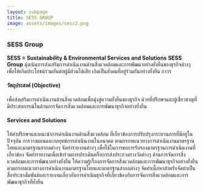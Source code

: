 ```yaml
---
layout: subpage
title: SESS GROUP
image: assets/images/sess2.png
---
```




<section>
	<h3>SESS Group</h3>
	<b>SESS = Sustainability & Environmental Services and Solutions</b>
	<b>SESS Group</b> มุ่งเน้นการส่งเสริมการดำเนินงานด้านสิ่งแวดล้อมและการพัฒนาอย่างยั่งยืนของธุรกิจต่างๆ เพื่อให้เกิดประโยชน์ร่วมกันต่อผู้มีส่วนได้เสีย เกิดเป็นสังคมที่อยู่ร่วมกันอย่างยั่งยืน ถาวร 
</section>

<section>
	<h4>วัตถุประสงค์ (Objective)</h4>
	เพื่อส่งเสริมการดำเนินงานด้านสิ่งแวดล้อมเพื่อมุ่งสู่ความยั่งยืนของธุรกิจ ด้วยที่ปรึกษาและผู้เชี่ยวชาญที่มีประสบการณ์ในด้านการจัดการสิ่งแวดล้อมและการพัฒนาธุรกิจอย่างยั่งยืน  
	</section><section>
	<h4>Services and Solutions</h4>
	ให้คำปรึกษาและแนะนำการดำเนินงานด้านสิ่งแวดล้อม ที่เกี่ยวข้องการปรับปรุงกระบวนการที่มีอยู่ในปัจจุบัน การวางแผนและกลยุทธ์การดำเนินงานในอนาคต ตามกรอบแนวทางการดำเนินงานมาตรฐานไทยและมาตรฐานสากลต่างๆ 
	จัดทำรายงานต่างๆ เพื่อใช้ในการขอการรับรองมาตรฐานการดำเนินงานที่เกี่ยวข้อง 
	จัดทำรายงานเพื่อเข้าร่วมการประเมินหรือการส่งประกวดรางวัลต่างๆ ด้านการจัดการสิ่งแวดล้อมและการพัฒนาอย่างยั่งยืน
	ให้ความรู้เรื่องการจัดการสิ่งแวดล้อมและการพัฒนาธุรกิจอย่างยั่งยืนตามกรอบแนวทางการดำเนินงานมาตรฐานไทยและมาตรฐานสากลต่างๆ 
	จัดทำเนื้อหาสำหรับจัดทำเป็นสื่อประชาสัมพันธ์และรายงานเกี่ยวกับการดำเนินธุรกิจที่เกี่ยวข้องกับการจัดการสิ่งแวดล้อมและการพัฒนาธุรกิจที่ยั่งยืน 
</section>